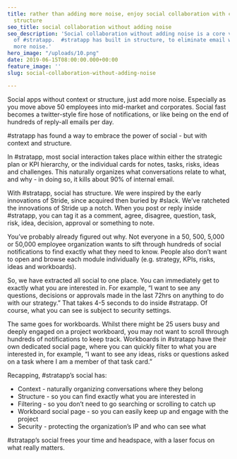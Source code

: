 ```yaml
---
title: rather than adding more noise, enjoy social collaboration with context and
  structure
seo_title: social collaboration without adding noise
seo_description: 'Social collaboration without adding noise is a core value proposition
  of #stratapp.  #stratapp has built in structure, to eliminate email without adding
  more noise.'
hero_image: "/uploads/10.png"
date: 2019-06-15T08:00:00.000+00:00
feature_image: ''
slug: social-collaboration-without-adding-noise

---
```

Social apps without context or structure, just add more noise. Especially as you move above 50 employees into mid-market and corporates. Social fast becomes a twitter-style fire hose of notifications, or like being on the end of hundreds of reply-all emails per day.

\#stratapp has found a way to embrace the power of social - but with context and structure.

In #stratapp, most social interaction takes place within either the strategic plan or KPI hierarchy, or the individual cards for notes, tasks, risks, ideas and challenges. This naturally organizes what conversations relate to what, and why - in doing so, it kills about 90% of internal email.

With #stratapp, social has structure. We were inspired by the early innovations of Stride, since acquired then buried by #slack. We’ve ratcheted the innovations of Stride up a notch. When you post or reply inside #stratapp, you can tag it as a comment, agree, disagree, question, task, risk, idea, decision, approval or something to note.

You’ve probably already figured out why. Not everyone in a 50, 500, 5,000 or 50,000 employee organization wants to sift through hundreds of social notifications to find exactly what they need to know. People also don’t want to open and browse each module individually (e.g. strategy, KPIs, risks, ideas and workboards).

So, we have extracted all social to one place. You can immediately get to exactly what you are interested in. For example, “I want to see any questions, decisions or approvals made in the last 72hrs on anything to do with our strategy.” That takes 4-5 seconds to do inside #stratapp. Of course, what you can see is subject to security settings.

The same goes for workboards. Whilst there might be 25 users busy and deeply engaged on a project workboard, you may not want to scroll through hundreds of notifications to keep track. Workboards in #stratapp have their own dedicated social page, where you can quickly filter to what you are interested in, for example, “I want to see any ideas, risks or questions asked on a task where I am a member of that task card.”

Recapping, #stratapp’s social has:

* Context - naturally organizing conversations where they belong
* Structure - so you can find exactly what you are interested in
* Filtering - so you don’t need to go searching or scrolling to catch up
* Workboard social page - so you can easily keep up and engage with the project
* Security - protecting the organization’s IP and who can see what

\#stratapp’s social frees your time and headspace, with a laser focus on what really matters.